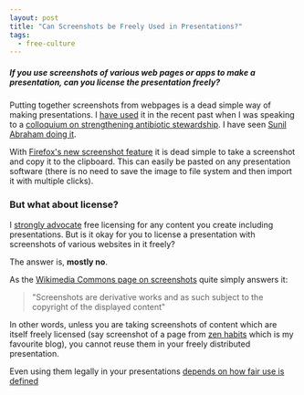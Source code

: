 ```yaml
---
layout: post
title: "Can Screenshots be Freely Used in Presentations?"
tags:
  - free-culture
---
```


##### If you use screenshots of various web pages or apps to make a presentation, can you license the presentation freely? #####

Putting together screenshots from webpages is a dead simple way of making presentations. I [have used](https://learnlearn.in/presentations/it-in-amr/) it in the recent past when I was speaking to a [colloquium on strengthening antibiotic stewardship](https://onehealthamr.in/events/waaw-colloquium-strengthening-antibiotic-stewardship). I have seen [Sunil Abraham doing it](https://cis-india.org/internet-governance/news/surveillance-stories-optimizing-rights-and-governance).

With [Firefox's new screenshot feature](https://support.mozilla.org/en-US/kb/firefox-screenshots) it is dead simple to take a screenshot and copy it to the clipboard. This can easily be pasted on any presentation software (there is no need to save the image to file system and then import it with multiple clicks).

### But what about license? ###

I [strongly advocate](https://blog.learnlearn.in/2017/08/free-knowledge.html) free licensing for any content you create including presentations. But is it okay for you to license a presentation with screenshots of various websites in it freely?

The answer is, **mostly no**.

As the [Wikimedia Commons page on screenshots](https://commons.wikimedia.org/wiki/Commons:Screenshots) quite simply answers it:

> "Screenshots are derivative works and as such subject to the copyright of the displayed content"

In other words, unless you are taking screenshots of content which are itself freely licensed (say screenshot of a page from [zen habits](https://zenhabits.net) which is my favourite blog), you cannot reuse them in your freely distributed presentation.

Even using them legally in your presentations [depends on how fair use is defined](https://www.baylor.edu/copyright/index.php?id=56543)
